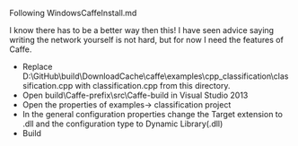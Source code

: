 Following WindowsCaffeInstall.md

I know there has to be a better way then this! I have seen advice saying writing the network yourself is not hard, but for now I need the features of Caffe. 


* Replace D:\GitHub\build\DownloadCache\caffe\examples\cpp_classification\classification.cpp
with classification.cpp from this directory. 
* Open build\Caffe-prefix\src\Caffe-build in Visual Studio 2013
* Open the properties of examples-> classification project
* In the general configuration properties change the Target extension to .dll and the configuration type to Dynamic Library(.dll) 
* Build




